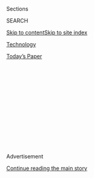<div id="app">

<div>

<div>

<div>

<div class="NYTAppHideMasthead css-1q2w90k e1suatyy0">

<div class="section css-ui9rw0 e1suatyy2">

<div class="css-eph4ug er09x8g0">

<div class="css-6n7j50">

</div>

<span class="css-1dv1kvn">Sections</span>

<div class="css-10488qs">

<span class="css-1dv1kvn">SEARCH</span>

</div>

[Skip to content](#site-content)[Skip to site
index](#site-index)

</div>

<div id="masthead-section-label" class="css-1wr3we4 eaxe0e00">

[Technology](https://www.nytimes.com/section/technology)

</div>

<div class="css-10698na e1huz5gh0">

</div>

</div>

<div id="masthead-bar-one" class="section hasLinks css-15hmgas e1csuq9d3">

<div class="css-uqyvli e1csuq9d0">

</div>

<div class="css-1uqjmks e1csuq9d1">

</div>

<div class="css-9e9ivx">

[](https://myaccount.nytimes.com/auth/login?response_type=cookie&client_id=vi)

</div>

<div class="css-1bvtpon e1csuq9d2">

[Today’s
Paper](https://www.nytimes.com/section/todayspaper)

</div>

</div>

</div>

</div>

<div data-aria-hidden="false">

<div id="site-content" data-role="main">

<div>

<div class="css-1aor85t" style="opacity:0.000000001;z-index:-1;visibility:hidden">

<div class="css-1hqnpie">

<div class="css-epjblv">

<span class="css-17xtcya">[Technology](/section/technology)</span><span class="css-x15j1o">|</span><span class="css-fwqvlz">Building
a World Where Data Privacy Exists
Online</span>

</div>

<div class="css-k008qs">

<div class="css-1iwv8en">

<span class="css-18z7m18"></span>

<div>

</div>

</div>

<span class="css-1n6z4y">https://nyti.ms/2NOwa1G</span>

<div class="css-1705lsu">

<div class="css-4xjgmj">

<div class="css-4skfbu" data-role="toolbar" data-aria-label="Social Media Share buttons, Save button, and Comments Panel with current comment count" data-testid="share-tools">

  - 
  - 
  - 
  - 
    
    <div class="css-6n7j50">
    
    </div>

  - 

</div>

</div>

</div>

</div>

</div>

</div>

<div id="NYT_TOP_BANNER_REGION" class="css-13pd83m">

</div>

<div id="top-wrapper" class="css-1sy8kpn">

<div id="top-slug" class="css-l9onyx">

Advertisement

</div>

[Continue reading the main
story](#after-top)

<div class="ad top-wrapper" style="text-align:center;height:100%;display:block;min-height:250px">

<div id="top" class="place-ad" data-position="top" data-size-key="top">

</div>

</div>

<div id="after-top">

</div>

</div>

<div>

<div id="sponsor-wrapper" class="css-1hyfx7x">

<div id="sponsor-slug" class="css-19vbshk">

Supported by

</div>

[Continue reading the main
story](#after-sponsor)

<div id="sponsor" class="ad sponsor-wrapper" style="text-align:center;height:100%;display:block">

</div>

<div id="after-sponsor">

</div>

</div>

<div class="css-186x18t">

</div>

<div class="css-1vkm6nb ehdk2mb0">

# Building a World Where Data Privacy Exists Online

</div>

Dawn Song, an expert in computer security and trustworthy artificial
intelligence, is working on making that vision a reality.

<div class="css-79elbk" data-testid="photoviewer-wrapper">

<div class="css-z3e15g" data-testid="photoviewer-wrapper-hidden">

</div>

<div class="css-1a48zt4 ehw59r15" data-testid="photoviewer-children">

![<span class="css-16f3y1r e13ogyst0" data-aria-hidden="true">Dawn Song,
a professor at the University of California, Berkeley, is an expert in
computer security and trustworthy artificial
intelligence.</span><span class="css-cnj6d5 e1z0qqy90" itemprop="copyrightHolder"><span class="css-1ly73wi e1tej78p0">Credit...</span><span><span>Jason
Henry for The New York
Times</span></span></span>](https://static01.nyt.com/images/2019/11/20/multimedia/20sp-women-song-1/merlin_163691466_e9950b00-e8da-4d87-a704-514a4c31dfd1-articleLarge.jpg?quality=75&auto=webp&disable=upscale)

</div>

</div>

<div class="css-18e8msd">

<div class="css-vp77d3 epjyd6m0">

<div class="css-hus3qt ey68jwv0" data-aria-hidden="true">

[![Craig S.
Smith](https://static01.nyt.com/images/2017/05/25/world/craig-s-smith/craig-s-smith-thumbLarge.jpg
"Craig S. Smith")](https://www.nytimes.com/by/craig-s-smith)

</div>

<div class="css-1baulvz">

By [<span class="css-1baulvz last-byline" itemprop="name">Craig S.
Smith</span>](https://www.nytimes.com/by/craig-s-smith)

</div>

</div>

  - 
    
    <div class="css-ld3wwf e16638kd2">
    
    Published Nov. 10, 2019Updated Nov. 19,
    2019
    
    </div>

  - 
    
    <div class="css-4xjgmj">
    
    <div class="css-pvvomx" data-role="toolbar" data-aria-label="Social Media Share buttons, Save button, and Comments Panel with current comment count" data-testid="share-tools">
    
      - 
      - 
      - 
      - 
        
        <div class="css-6n7j50">
        
        </div>
    
      - 
    
    </div>
    
    </div>

</div>

</div>

<div class="section meteredContent css-1r7ky0e" name="articleBody" itemprop="articleBody">

<div class="css-1fanzo5 StoryBodyCompanionColumn">

<div class="css-53u6y8">

*This article is part of our* [*Women and Leadership special
section*](https://www.nytimes.com/spotlight/women-and-leadership)*,
which focuses on approaches taken by women, minorities or other
disadvantaged groups challenging traditional ways of thinking.*

[Data is
valuable](https://www.nytimes.com/interactive/2019/09/23/opinion/data-privacy-jaron-lanier.html)
— something that companies like Facebook, Google and Amazon realized far
earlier than most consumers did. But computer scientists have been
working on alternative models, even as the public has grown weary of
having their data used and abused.

Dawn Song, a professor at the University of California, Berkeley, and
one of the world’s foremost experts in computer security and trustworthy
artificial intelligence, envisions a new paradigm in which people
control their data and are compensated for its use by corporations.
While there have been many proposals for such a system, Professor Song
is one actually building the platform to make it a reality.

“As we talk about data as the new oil, it’s particularly important to
develop technologies that can utilize data in a privacy-preserving way,”
Professor Song said recently from her San Francisco office with an
expansive view of the bay.

</div>

</div>

<div class="css-1fanzo5 StoryBodyCompanionColumn">

<div class="css-53u6y8">

It is an unlikely trajectory for Professor Song, who grew up in Dalian,
China, a seaport in the northeastern province of Liaoning. She is the
daughter of two local civil servants with no background in computers.
And while she was an exceptional student in high school, she dreamed of
being a National Geographic-style nature photographer. One of her
teachers, a mentor, gently dissuaded her.

Her mother wanted her to study business and filled out an application on
her behalf for a well-known business school. Then, shortly before the
national college entrance exams, her mentor intervened again, convincing
her mother that a brighter future lay ahead for her daughter in science.
Professor Song applied instead to Tsinghua University, China’s top
science university, to study physics. She went on to study physics at
Cornell University but transferred to Carnegie Mellon University, where
she received an M.S. in computer science before settling at Berkeley to
finally finish her Ph.D. in computer science. By then, she was focused
on computer security.

Professor Song drew attention while still a graduate student at Berkeley
with pioneering work that showed a machine-learning algorithm can infer
what someone is typing from the timing of their keystrokes picked up by
eavesdropping on a network. Since then, she has been at the forefront of
trustworthy A.I., including improving the resilience of machine-learning
models themselves, the recursive blocks of computer code that learn to
recognize patterns in the data they consume.

</div>

</div>

<div class="css-79elbk" data-testid="photoviewer-wrapper">

<div class="css-z3e15g" data-testid="photoviewer-wrapper-hidden">

</div>

<div class="css-1a48zt4 ehw59r15" data-testid="photoviewer-children">

![<span class="css-16f3y1r e13ogyst0" data-aria-hidden="true">Professor
Song with examples of stop signs that, with a few stickers attached,
were able to fool computer-vision
systems.</span><span class="css-cnj6d5 e1z0qqy90" itemprop="copyrightHolder"><span class="css-1ly73wi e1tej78p0">Credit...</span><span>Jason
Henry for The New York
Times</span></span>](https://static01.nyt.com/images/2019/11/20/multimedia/20sp-women-song-3/merlin_163691523_af6129e7-4d70-47ec-823c-c6aa537f5196-articleLarge.jpg?quality=75&auto=webp&disable=upscale)

</div>

</div>

<div class="css-1fanzo5 StoryBodyCompanionColumn">

<div class="css-53u6y8">

Machine-learning models, as amazing as they are at identifying
everything from tumors in X-ray images to words in slurred speech,
remain disturbingly easy to fool. Professor Song and her students were
the first ones to demonstrate that computer-vision systems could be
fooled into identifying a stop sign as a 40-miles-per-hour speed limit
sign simply by applying a few innocuous stickers to the sign. Examples
of these altered traffic signs have been on exhibit at London’s Science
Museum.

</div>

</div>

<div class="css-1fanzo5 StoryBodyCompanionColumn">

<div class="css-53u6y8">

“Her work on the stop sign was among the first to craft adversarial
examples in the physical domain rather than just manipulating image
pixels on a computer,” said Battista Biggio, an assistant professor at
Italy’s University of Cagliari and one of the first people to study the
vulnerabilities of such systems.

Professor Song, who has taught at Berkeley for a dozen years, has been
working to develop techniques and systems that not only can provide
security to computer systems, but also privacy. She envisions a world of
secure networks where individuals control their personal data and even
derive income from it. She compares the world today to a time in human
history when people did not have a clear notion of property rights. Once
those rights were institutionalized and protected, she notes, it helped
revolutionize economies.

</div>

</div>

<div>

</div>

<div class="css-1fanzo5 StoryBodyCompanionColumn">

<div class="css-53u6y8">

She recently started a company, [Oasis
Labs](https://www.oasislabs.com/), that is building a platform that can
give people the ability to control their data and audit how it is used.
She believes that once data is viewed as property, it can propel the
global economy in ways unseen before. “New business models can be built
on this,” she said.

Data, of course, is not like a physical object. If a person gives a
friend an apple, then someone else cannot have that apple. But data is
different, with a property that scientists call nonrivalry. People can
give (or sell) as many copies as they want.

Most people give away their data, signing it over to companies by
clicking “accept,” not even bothering to read the fine print. Either
people online accept the terms and participate in the digital world or
they unplug — something that is not really an option for anyone
operating in the global economy. Fortunes were built on that data,
enriching[a handful of
entrepreneurs](https://www.entrepreneur.com/article/319952).

“Our data has never been more at risk, and our need for new kinds of
robust privacy solutions has never been greater,” said Guy Zyskind,
co-founder and chief executive of [Enigma](https://enigma.co/), another
company building a decentralized private computation protocol.

</div>

</div>

<div class="css-1fanzo5 StoryBodyCompanionColumn">

<div class="css-53u6y8">

When people go online, data is collected and stored on centralized
servers that are vulnerable to attack. But Professor Song and her
colleagues believe that by marrying specialized computer chips and
blockchain technology, they can build a system that provides greater
scalability and privacy
protection.

</div>

</div>

<div class="css-79elbk" data-testid="photoviewer-wrapper">

<div class="css-z3e15g" data-testid="photoviewer-wrapper-hidden">

</div>

<div class="css-1a48zt4 ehw59r15" data-testid="photoviewer-children">

<div class="css-1xdhyk6 erfvjey0">

<span class="css-1ly73wi e1tej78p0">Image</span>

<div class="css-zjzyr8">

<div data-testid="lazyimage-container" style="height:257.77777777777777px">

</div>

</div>

</div>

<span class="css-16f3y1r e13ogyst0" data-aria-hidden="true">Professor
Song with Bennet Yee, left, and Rebekah Kim, right, both software
engineers at Oasis Labs in San
Francisco.</span><span class="css-cnj6d5 e1z0qqy90" itemprop="copyrightHolder"><span class="css-1ly73wi e1tej78p0">Credit...</span><span>Jason
Henry for The New York Times</span></span>

</div>

</div>

<div class="css-1fanzo5 StoryBodyCompanionColumn">

<div class="css-53u6y8">

Some computer chips — those in most cellphones, for example — already
incorporate a secure zone, called a trusted execution environment, that
protects software from most kinds of attack. Professor Song’s group is
working on enhancing the security of those zones by building an
open-source secure enclave, [Keystone](https://keystone-enclave.org/).
Within the secure enclave, bits of computer code, called smart
contracts, allow data owners to control who has access to their data and
how it is used.

“You can actually have the integrity that the blockchain ledger provides
and also you can have privacy or confidentiality for the smart contract
execution that’s provided by the secure enclave,” said Professor Song,
who speaks rapidly as if rushing to keep pace with her thoughts. “No
central server ever sees the data.”

Oasis Labs has been building a platform to support enterprises and
developers. They have begun a pilot with [Nebula
Genomics](https://nebula.org/), a direct-to-consumer gene-sequencing
company, that offers whole genome sequencing reports on ancestry,
wellness, and genetic traits with weekly updates. Using Oasis Labs’
privacy-preserving tools, Nebula customers will retain full control and
ownership over their genomic data, while enabling Nebula to run specific
analysis on the data without exposing the underlying information.

Another application, called [Kara](https://kara.cloud/#/), a
collaboration with Dr. Robert Chang at the Stanford University School of
Medicine, gives eye patients the option to share retina scans and other
medical data with researchers who use the data to train machine-learning
models to recognize disease.

Part of the Kara project is studying what kind of incentives patients
will find meaningful in return for contributing their data for medical
research.

</div>

</div>

<div class="css-1fanzo5 StoryBodyCompanionColumn">

<div class="css-53u6y8">

“Her approach is unique from other data aggregators,” Dr. Chang said.
“This project is really asking the important question — who really
owns the data?”

Someday, Professor Song believes, people will have an individual revenue
stream from their data. It may not be significant on a monthly or even
annual basis, but the fees that accumulate over the course of a lifetime
from companies using personal data could contribute to retirement
savings, for example. Or revenue from groups of people could be used to
fund particular causes. The unlocking of data, meanwhile, could lead to
improved services for consumers.

“Today, companies are taking users’ data and essentially using it as a
product; they monetize it,” Professor Song said. “The world can be very
different if this is turned around and users maintain control of the
data and get revenue from it.”

Craig S. Smith is a former correspondent for The Times and now hosts the
podcast [Eye on A.I.](https://www.eye-on.ai)

</div>

</div>

<div>

</div>

</div>

<div>

</div>

<div>

</div>

<div>

</div>

<div>

<div id="bottom-wrapper" class="css-1ede5it">

<div id="bottom-slug" class="css-l9onyx">

Advertisement

</div>

[Continue reading the main
story](#after-bottom)

<div id="bottom" class="ad bottom-wrapper" style="text-align:center;height:100%;display:block;min-height:90px">

</div>

<div id="after-bottom">

</div>

</div>

</div>

</div>

</div>

## Site Index

<div>

</div>

## Site Information Navigation

  - [© <span>2020</span> <span>The New York Times
    Company</span>](https://help.nytimes.com/hc/en-us/articles/115014792127-Copyright-notice)

<!-- end list -->

  - [NYTCo](https://www.nytco.com/)
  - [Contact
    Us](https://help.nytimes.com/hc/en-us/articles/115015385887-Contact-Us)
  - [Work with us](https://www.nytco.com/careers/)
  - [Advertise](https://nytmediakit.com/)
  - [T Brand Studio](http://www.tbrandstudio.com/)
  - [Your Ad
    Choices](https://www.nytimes.com/privacy/cookie-policy#how-do-i-manage-trackers)
  - [Privacy](https://www.nytimes.com/privacy)
  - [Terms of
    Service](https://help.nytimes.com/hc/en-us/articles/115014893428-Terms-of-service)
  - [Terms of
    Sale](https://help.nytimes.com/hc/en-us/articles/115014893968-Terms-of-sale)
  - [Site
    Map](https://spiderbites.nytimes.com)
  - [Help](https://help.nytimes.com/hc/en-us)
  - [Subscriptions](https://www.nytimes.com/subscription?campaignId=37WXW)

</div>

</div>

</div>

</div>
